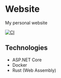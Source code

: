 # Website
My personal website

[![CI](https://github.com/DominicMaas/Website/actions/workflows/main.yml/badge.svg)](https://github.com/DominicMaas/Website/actions/workflows/main.yml)

## Technologies
 - ASP.NET Core 
 - Docker
 - Rust (Web Assembly)
